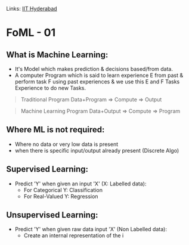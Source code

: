 Links: [IIT Hyderabad](IIT%20Hyderabad.md)

# FoML - 01

## What is Machine Learning:
- It's Model which makes prediction & decisions based/from data.
- A computer Program which is said to learn experience E from past & perform task F using past experiences & we use this E and F Tasks Experience to do new Tasks.

> Traditional Program
> Data+Program => Compute => Output

> Machine Learning Program
> Data+Output => Compute => Program

## Where ML is not required:
- Where no data or very low data is present
- when there is specific input/output already present (Discrete Algo)

## Supervised Learning:

- Predict 'Y' when given an input 'X' (X: Labelled data):
	- For Categorical Y: Classification
	- For Real-Valued Y: Regression

## Unsupervised Learning:

- Predict 'Y' when given raw data input 'X' (Non Labelled data):
	- Create an internal representation of the i